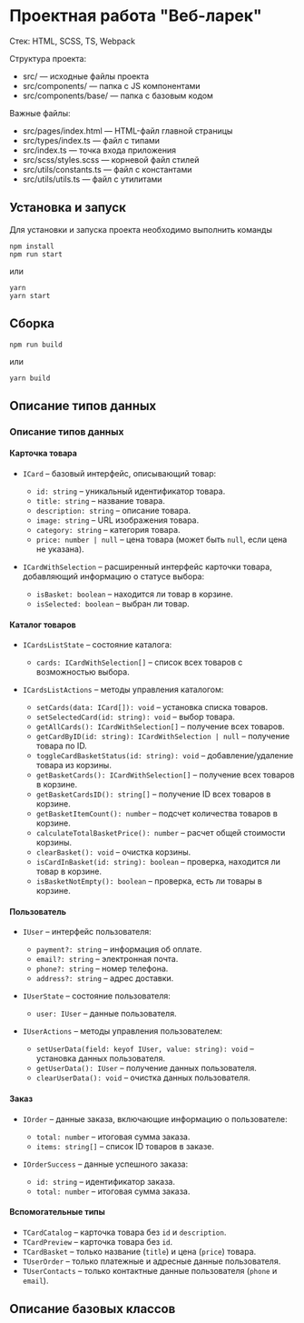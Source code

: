 # Проектная работа "Веб-ларек"

Стек: HTML, SCSS, TS, Webpack

Структура проекта:
- src/ — исходные файлы проекта
- src/components/ — папка с JS компонентами
- src/components/base/ — папка с базовым кодом

Важные файлы:
- src/pages/index.html — HTML-файл главной страницы
- src/types/index.ts — файл с типами
- src/index.ts — точка входа приложения
- src/scss/styles.scss — корневой файл стилей
- src/utils/constants.ts — файл с константами
- src/utils/utils.ts — файл с утилитами

## Установка и запуск
Для установки и запуска проекта необходимо выполнить команды

```
npm install
npm run start
```

или

```
yarn
yarn start
```
## Сборка

```
npm run build
```

или

```
yarn build
```
## Описание типов данных
### Описание типов данных

#### **Карточка товара**
- `ICard` – базовый интерфейс, описывающий товар:
  - `id: string` – уникальный идентификатор товара.
  - `title: string` – название товара.
  - `description: string` – описание товара.
  - `image: string` – URL изображения товара.
  - `category: string` – категория товара.
  - `price: number | null` – цена товара (может быть `null`, если цена не указана).

- `ICardWithSelection` – расширенный интерфейс карточки товара, добавляющий информацию о статусе выбора:
  - `isBasket: boolean` – находится ли товар в корзине.
  - `isSelected: boolean` – выбран ли товар.

#### Каталог товаров
- `ICardsListState` – состояние каталога:
  - `cards: ICardWithSelection[]` – список всех товаров с возможностью выбора.

- `ICardsListActions` – методы управления каталогом:
  - `setCards(data: ICard[]): void` – установка списка товаров.
  - `setSelectedCard(id: string): void` – выбор товара.
  - `getAllCards(): ICardWithSelection[]` – получение всех товаров.
  - `getCardByID(id: string): ICardWithSelection | null` – получение товара по ID.
  - `toggleCardBasketStatus(id: string): void` – добавление/удаление товара из корзины.
  - `getBasketCards(): ICardWithSelection[]` – получение всех товаров в корзине.
  - `getBasketCardsID(): string[]` – получение ID всех товаров в корзине.
  - `getBasketItemCount(): number` – подсчет количества товаров в корзине.
  - `calculateTotalBasketPrice(): number` – расчет общей стоимости корзины.
  - `clearBasket(): void` – очистка корзины.
  - `isCardInBasket(id: string): boolean` – проверка, находится ли товар в корзине.
  - `isBasketNotEmpty(): boolean` – проверка, есть ли товары в корзине.

#### Пользователь
- `IUser` – интерфейс пользователя:
  - `payment?: string` – информация об оплате.
  - `email?: string` – электронная почта.
  - `phone?: string` – номер телефона.
  - `address?: string` – адрес доставки.

- `IUserState` – состояние пользователя:
  - `user: IUser` – данные пользователя.

- `IUserActions` – методы управления пользователем:
  - `setUserData(field: keyof IUser, value: string): void` – установка данных пользователя.
  - `getUserData(): IUser` – получение данных пользователя.
  - `clearUserData(): void` – очистка данных пользователя.

#### Заказ
- `IOrder` – данные заказа, включающие информацию о пользователе:
  - `total: number` – итоговая сумма заказа.
  - `items: string[]` – список ID товаров в заказе.

- `IOrderSuccess` – данные успешного заказа:
  - `id: string` – идентификатор заказа.
  - `total: number` – итоговая сумма заказа.

#### Вспомогательные типы
- `TCardCatalog` – карточка товара без `id` и `description`.
- `TCardPreview` – карточка товара без `id`.
- `TCardBasket` – только название (`title`) и цена (`price`) товара.
- `TUserOrder` – только платежные и адресные данные пользователя.
- `TUserContacts` – только контактные данные пользователя (`phone` и `email`).

## Описание базовых классов

